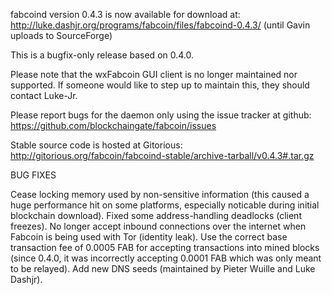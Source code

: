fabcoind version 0.4.3 is now available for download at:
http://luke.dashjr.org/programs/fabcoin/files/fabcoind-0.4.3/ (until Gavin uploads to SourceForge)

This is a bugfix-only release based on 0.4.0.

Please note that the wxFabcoin GUI client is no longer maintained nor supported. If someone would like to step up to maintain this, they should contact Luke-Jr.

Please report bugs for the daemon only using the issue tracker at github:
https://github.com/blockchaingate/fabcoin/issues

Stable source code is hosted at Gitorious:
http://gitorious.org/fabcoin/fabcoind-stable/archive-tarball/v0.4.3#.tar.gz

BUG FIXES

Cease locking memory used by non-sensitive information (this caused a huge performance hit on some platforms, especially noticable during initial blockchain download).
Fixed some address-handling deadlocks (client freezes).
No longer accept inbound connections over the internet when Fabcoin is being used with Tor (identity leak).
Use the correct base transaction fee of 0.0005 FAB for accepting transactions into mined blocks (since 0.4.0, it was incorrectly accepting 0.0001 FAB which was only meant to be relayed).
Add new DNS seeds (maintained by Pieter Wuille and Luke Dashjr).

